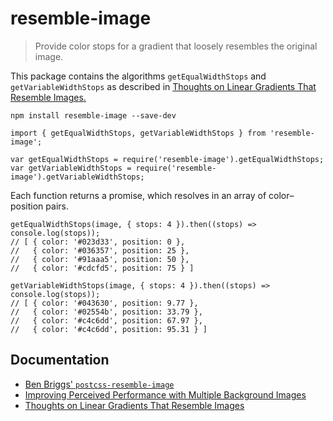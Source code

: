 # resemble-image

> Provide color stops for a gradient that loosely resembles the original image.

This package contains the algorithms `getEqualWidthStops` and `getVariableWidthStops` as described in [Thoughts on Linear Gradients That Resemble Images.][3]

```
npm install resemble-image --save-dev
```

```
import { getEqualWidthStops, getVariableWidthStops } from 'resemble-image';
```

```
var getEqualWidthStops = require('resemble-image').getEqualWidthStops;
var getVariableWidthStops = require('resemble-image').getVariableWidthStops;
```

Each function returns a promise, which resolves in an array of color–position pairs.
```
getEqualWidthStops(image, { stops: 4 }).then((stops) => console.log(stops));
// [ { color: '#023d33', position: 0 },
//   { color: '#036357', position: 25 },
//   { color: '#91aaa5', position: 50 },
//   { color: '#cdcfd5', position: 75 } ]

getVariableWidthStops(image, { stops: 4 }).then((stops) => console.log(stops));
// [ { color: '#043630', position: 9.77 },
//   { color: '#02554b', position: 33.79 },
//   { color: '#c4c6dd', position: 67.97 },
//   { color: '#c4c6dd', position: 95.31 } ]
```

## Documentation
* [Ben Briggs' `postcss-resemble-image`][1]
* [Improving Perceived Performance with Multiple Background Images][2]
* [Thoughts on Linear Gradients That Resemble Images][3]

[1]: https://github.com/ben-eb/postcss-resemble-image
[2]: http://csswizardry.com/2016/10/improving-perceived-performance-with-multiple-background-images/
[3]: https://manu.ninja/thoughts-on-linear-gradients-that-resemble-images
